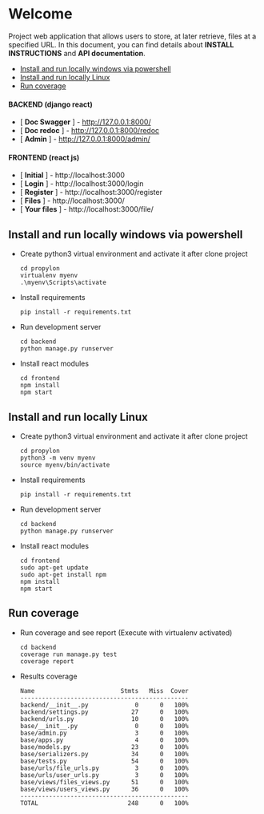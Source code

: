 # Welcome

Project web application that allows users to store, at later retrieve, files at a specified URL. In this document, you can find details about **INSTALL INSTRUCTIONS** and **API documentation**.

- [Install and run locally windows via powershell](README.md#install-and-run-locally-windows-via-powershell)
- [Install and run locally Linux](README.md#install-and-run-locally-linux)
- [Run coverage](README.md#run-coverage)

#### BACKEND (django react)
- [ **Doc Swagger** ] - http://127.0.0.1:8000/
- [ **Doc redoc** ] - http://127.0.0.1:8000/redoc
- [ **Admin** ] - http://127.0.0.1:8000/admin/

#### FRONTEND (react js)
- [ **Initial** ] - http://localhost:3000
- [ **Login** ] - http://localhost:3000/login
- [ **Register** ] - http://localhost:3000/register
- [ **Files** ] - http://localhost:3000/
- [ **Your files** ] - http://localhost:3000/file/<id-file>

## Install and run locally windows via powershell

-   Create python3 virtual environment and activate it after clone project
    ```
    cd propylon
    virtualenv myenv
    .\myenv\Scripts\activate
    ```
    
-   Install requirements
    ```
    pip install -r requirements.txt
    ```
-   Run development server
    ```
    cd backend
    python manage.py runserver
    ```

-   Install react modules
    ```
    cd frontend
    npm install
    npm start
    ```
    
## Install and run locally Linux

-   Create python3 virtual environment and activate it after clone project
    ```
    cd propylon
    python3 -m venv myenv
    source myenv/bin/activate
    ```
    
-   Install requirements
    ```
    pip install -r requirements.txt
    ```
-   Run development server
    ```
    cd backend
    python manage.py runserver
    ```

-   Install react modules
    ```
    cd frontend
    sudo apt-get update
    sudo apt-get install npm
    npm install
    npm start
    ```

## Run coverage

-   Run coverage and see report (Execute with virtualenv activated)
    ```
    cd backend
    coverage run manage.py test
    coverage report
    ```
    
-   Results coverage
    ```
    Name                        Stmts   Miss  Cover
    -----------------------------------------------
    backend/__init__.py             0      0   100%
    backend/settings.py            27      0   100%
    backend/urls.py                10      0   100%
    base/__init__.py                0      0   100%
    base/admin.py                   3      0   100%
    base/apps.py                    4      0   100%
    base/models.py                 23      0   100%
    base/serializers.py            34      0   100%
    base/tests.py                  54      0   100%
    base/urls/file_urls.py          3      0   100%
    base/urls/user_urls.py          3      0   100%
    base/views/files_views.py      51      0   100%
    base/views/users_views.py      36      0   100%
    -----------------------------------------------
    TOTAL                         248      0   100%
    ```
